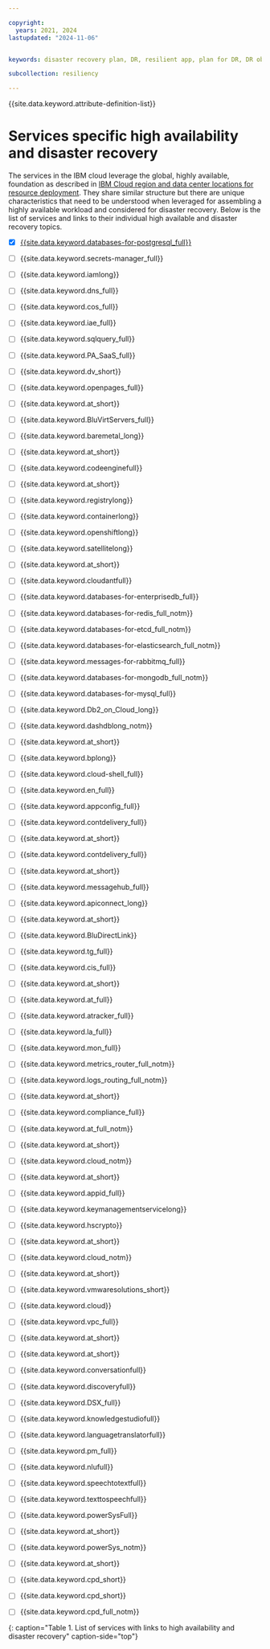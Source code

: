 ```yaml
---

copyright:
  years: 2021, 2024
lastupdated: "2024-11-06"


keywords: disaster recovery plan, DR, resilient app, plan for DR, DR objectives

subcollection: resiliency

---
```


{{site.data.keyword.attribute-definition-list}}

# Services specific high availability and disaster recovery
The services in the IBM cloud leverage the global, highly available, foundation as described in [IBM Cloud region and data center locations for resource deployment](/docs/overview?topic=overview-locations). They share similar structure but there are unique characteristics that need to be understood when leveraged for assembling a highly available workload and considered for disaster recovery.  Below is the list of services and links to their individual high available and disaster recovery topics.

- [x] [{{site.data.keyword.databases-for-postgresql_full}}](/docs/resiliency?topic=resiliency-databases-for-postgresql-understanding-high-availability-and-disaster-recovery)
- [ ] {{site.data.keyword.secrets-manager_full}}
- [ ] {{site.data.keyword.iamlong}}
- [ ] {{site.data.keyword.dns_full}}
- [ ] {{site.data.keyword.cos_full}}
- [ ] {{site.data.keyword.iae_full}}
- [ ] {{site.data.keyword.sqlquery_full}}
- [ ] {{site.data.keyword.PA_SaaS_full}}
- [ ] {{site.data.keyword.dv_short}}
- [ ] {{site.data.keyword.openpages_full}}
- [ ] {{site.data.keyword.at_short}}
- [ ] {{site.data.keyword.BluVirtServers_full}}
- [ ] {{site.data.keyword.baremetal_long}}
- [ ] {{site.data.keyword.at_short}}
- [ ] {{site.data.keyword.codeenginefull}}
- [ ] {{site.data.keyword.at_short}}
- [ ] {{site.data.keyword.registrylong}}
- [ ] {{site.data.keyword.containerlong}}
- [ ] {{site.data.keyword.openshiftlong}}
- [ ] {{site.data.keyword.satellitelong}}
- [ ] {{site.data.keyword.at_short}}
- [ ] {{site.data.keyword.cloudantfull}}
- [ ] {{site.data.keyword.databases-for-enterprisedb_full}}
- [ ] {{site.data.keyword.databases-for-redis_full_notm}}
- [ ] {{site.data.keyword.databases-for-etcd_full_notm}}
- [ ] {{site.data.keyword.databases-for-elasticsearch_full_notm}}
- [ ] {{site.data.keyword.messages-for-rabbitmq_full}}
- [ ] {{site.data.keyword.databases-for-mongodb_full_notm}}
- [ ] {{site.data.keyword.databases-for-mysql_full}}
- [ ] {{site.data.keyword.Db2_on_Cloud_long}}
- [ ] {{site.data.keyword.dashdblong_notm}}
- [ ] {{site.data.keyword.at_short}}
- [ ] {{site.data.keyword.bplong}}
- [ ] {{site.data.keyword.cloud-shell_full}}
- [ ] {{site.data.keyword.en_full}}
- [ ] {{site.data.keyword.appconfig_full}}
- [ ] {{site.data.keyword.contdelivery_full}}
- [ ] {{site.data.keyword.at_short}}
- [ ] {{site.data.keyword.contdelivery_full}}
- [ ] {{site.data.keyword.at_short}}
- [ ] {{site.data.keyword.messagehub_full}}
- [ ] {{site.data.keyword.apiconnect_long}}
- [ ] {{site.data.keyword.at_short}}
- [ ] {{site.data.keyword.BluDirectLink}}
- [ ] {{site.data.keyword.tg_full}}
- [ ] {{site.data.keyword.cis_full}}
- [ ] {{site.data.keyword.at_short}}
- [ ] {{site.data.keyword.at_full}}
- [ ] {{site.data.keyword.atracker_full}}
- [ ] {{site.data.keyword.la_full}}
- [ ] {{site.data.keyword.mon_full}}
- [ ] {{site.data.keyword.metrics_router_full_notm}}
- [ ] {{site.data.keyword.logs_routing_full_notm}}
- [ ] {{site.data.keyword.at_short}}
- [ ] {{site.data.keyword.compliance_full}}
- [ ] {{site.data.keyword.at_full_notm}}
- [ ] {{site.data.keyword.at_short}}
- [ ] {{site.data.keyword.cloud_notm}}
- [ ] {{site.data.keyword.at_short}}
- [ ] {{site.data.keyword.appid_full}}
- [ ] {{site.data.keyword.keymanagementservicelong}}
- [ ] {{site.data.keyword.hscrypto}}
- [ ] {{site.data.keyword.at_short}}
- [ ] {{site.data.keyword.cloud_notm}}
- [ ] {{site.data.keyword.at_short}}
- [ ] {{site.data.keyword.vmwaresolutions_short}}
- [ ] {{site.data.keyword.cloud}}
- [ ] {{site.data.keyword.vpc_full}}
- [ ] {{site.data.keyword.at_short}}
- [ ] {{site.data.keyword.at_short}}
- [ ] {{site.data.keyword.conversationfull}}
- [ ] {{site.data.keyword.discoveryfull}}
- [ ] {{site.data.keyword.DSX_full}}
- [ ] {{site.data.keyword.knowledgestudiofull}}
- [ ] {{site.data.keyword.languagetranslatorfull}}
- [ ] {{site.data.keyword.pm_full}}
- [ ] {{site.data.keyword.nlufull}}
- [ ] {{site.data.keyword.speechtotextfull}}
- [ ] {{site.data.keyword.texttospeechfull}}
- [ ] {{site.data.keyword.powerSysFull}}
- [ ] {{site.data.keyword.at_short}}
- [ ] {{site.data.keyword.powerSys_notm}}
- [ ] {{site.data.keyword.at_short}}
- [ ] {{site.data.keyword.cpd_short}}
- [ ] {{site.data.keyword.cpd_short}}
- [ ] {{site.data.keyword.cpd_full_notm}}



{: caption="Table 1. List of services with links to high availability and disaster recovery" caption-side="top"}


